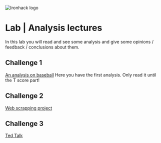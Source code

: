 ![Ironhack logo](https://i.imgur.com/1QgrNNw.png)

# Lab | Analysis lectures
In this lab you will read and see some analysis and give some opinions / feedback / conclusions about them.

## Challenge 1
[An analysis on baseball](https://medium.com/@williamkoehrsen/data-analysis-with-python-19434f5d6324)
Here you have the first analysis. Only read it until the T score part!

## Challenge 2
[Web scrapping project](https://towardsdatascience.com/looking-for-a-house-build-a-web-scraper-to-help-you-5ab25badc83e)


## Challenge 3
[Ted Talk](https://www.ted.com/talks/lies_damned_lies_and_statistics_about_tedtalks#t-316284)
